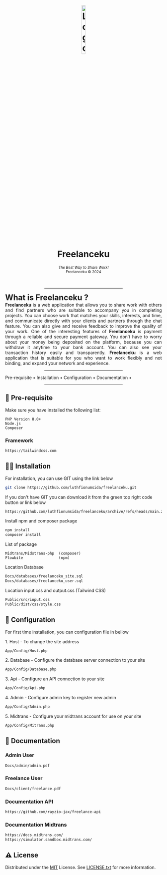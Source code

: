 <h1 id="Freelanceku" align="center" style="text-align: center;">
<img src="https://i.ibb.co/cNSLB3x/favicon.png" alt="Logo Freelanceku" width="15%" height="20%"><br />
Freelanceku
</h1>
<p align="center">
<small><i>The Best Way to Share Work!</i></small><br />
<small>Freelanceku &copy; 2024</small>
</p>
<br />

<hr width="50%" align="center" style="margin-left: auto; margin-right: auto; width: 50%;" />

<p style="text-align: justify;">
    <span style="font-size: 25px;"><strong>What is Freelanceku ?</strong></span><br />
    <strong>Freelanceku</strong> is a web application that allows you to share work with others and find partners who are suitable to accompany you in completing projects. You can choose work that matches your skills, interests, and time, and communicate directly with your clients and partners through the chat feature. You can also give and receive feedback to improve the quality of your work. One of the interesting features of <strong>Freelanceku</strong> is payment through a reliable and secure payment gateway. You don’t have to worry about your money being deposited on the platform, because you can withdraw it anytime to your bank account. You can also see your transaction history easily and transparently. <strong>Freelanceku</strong> is a web application that is suitable for you who want to work flexibly and not binding, and expand your network and experience.
</p>

<hr width="50%" align="center" style="margin-left: auto; margin-right: auto; width: 50%;" />

<p align="center">

<a herf="#prerequisite">Pre-requisite</a> •
<a herf="#installation">Installation</a> •
<a herf="#configuration">Configuration</a> •
<a herf="#documentation">Documentation</a> •
</p>

<hr width="50%" align="center" style="margin-left: auto; margin-right: auto; width: 50%;" />


<h2 id="prerequisite">👀 Pre-requisite</h2>
<p>Make sure you have installed the following list:</p>
    
    PHP Version 8.0+ 
    Node.js
    Composer

<h3>Framework</h3>

```bash
https://tailwindcss.com
```

<h2 id="installation">👨‍🔧 Installation</h2>
<p>For installation, you can use GIT using the link below</p>

```bash
git clone https://github.com/luthfionumsida/freelanceku.git
```

<p>If you don't have GIT you can download it from the green top right code button or link below</p>

```bash
https://github.com/luthfionumsida/freelanceku/archive/refs/heads/main.zip
```
<p>Install npm and composer package</p>

```bash
npm install
composer install
```

<p>List of package</p>

    Midtrans/Midstrans-php  (composer)
    Flowbite                (npm)

<p>Location Database</p>

```bash
Docs/databases/freelanceku_site.sql
Docs/databases/freelanceku_user.sql
``` 

<p>Location input.css and output.css (Tailwind CSS)</p>

```bash
Public/src/input.css
Public/dist/css/style.css
``` 

<h2 id="configuration">🔧 Configuration</h2>
<p>For first time installation, you can configuration file in bellow</p>
<p>1. Host - To change the site address</p>

```bash
App/Config/Host.php
```
<p>2. Database - Configure the database server connection to your site</p>

```bash
App/Config/Database.php
```
<p>3. Api - Configure an API connection to your site</p>

```bash
App/Config/Api.php
```
<p>4. Admin - Configure admin key to register new admin</p>

```bash
App/Config/Admin.php
```
<p>5. Midtrans - Configure your midtrans account for use on your site</p>

```bash
App/Config/Mitrans.php
```
<h2 id="documentation">📄 Documentation</h2>
<h3>Admin User</h3>

```bash
Docs/admin/admin.pdf
``` 
<h3>Freelance User</h3>

```bash
Docs/client/freelance.pdf
``` 

<h3>Documentation API</h3>

```bash
https://github.com/rayzio-jax/freelance-api
``` 
<h3>Documentation Midtrans</h3>

```bash
https://docs.midtrans.com/
https://simulator.sandbox.midtrans.com/
``` 

<h2>⚠️ License</h2>

Distributed under the [MIT](https://choosealicense.com/licenses/mit/) License. See [LICENSE.txt](https://github.com/luthfionumsida/freelanceku/blob/main/LICENSE) for more information.